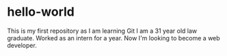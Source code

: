 # hello-world
This is my first repository as I am learning Git
I am a 31 year old law graduate. Worked as an intern for a year. Now I'm looking to become a web developer.
